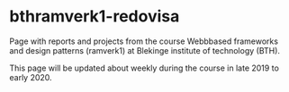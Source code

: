 # bthramverk1-redovisa

Page with reports and projects from the course Webbbased frameworks
and design patterns (ramverk1) at Blekinge institute of technology (BTH).

This page will be updated about weekly during the course in late 2019 to early 2020.
